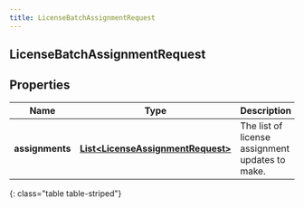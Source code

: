 ```yaml
---
title: LicenseBatchAssignmentRequest
---
```

## LicenseBatchAssignmentRequest


## Properties

| Name | Type | Description | Notes |
| ------------ | ------------- | ------------- | ------------- |
| **assignments** | <!----><!---->[**List&lt;LicenseAssignmentRequest&gt;**](LicenseAssignmentRequest.html)<!----> | The list of license assignment updates to make. |  |
{: class="table table-striped"}



